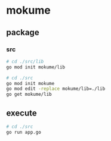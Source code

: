 # mokume

## package

### src

```sh
# cd ./src/lib
go mod init mokume/lib
```

```sh
# cd ./src
go mod init mokume
go mod edit -replace mokume/lib=./lib
go get mokume/lib
```

## execute

```sh
# cd ./src
go run app.go
```

